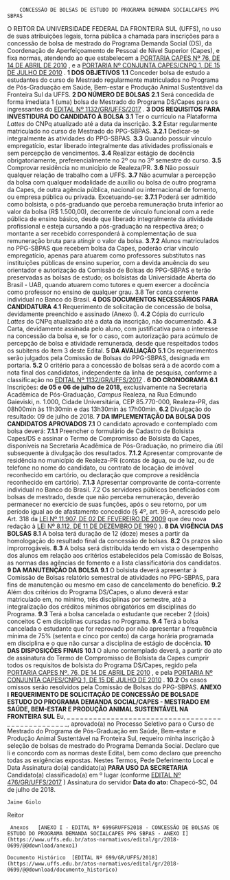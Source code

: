         CONCESSÃO DE BOLSAS DE ESTUDO DO PROGRAMA DEMANDA SOCIALCAPES PPG SBPAS  

 O REITOR DA UNIVERSIDADE FEDERAL DA FRONTEIRA SUL (UFFS), no uso de suas atribuições legais, torna pública a chamada para inscrições para a concessão de bolsa de mestrado do Programa Demanda Social (DS), da Coordenação de Aperfeiçoamento de Pessoal de Nível Superior (Capes), e fixa normas, atendendo ao que estabelecem a [PORTARIA CAPES Nº 76, DE 14 DE ABRIL DE 2010](https://www.capes.gov.br/images/stories/download/legislacao/Portaria_076_RegulamentoDS.pdf)  , e a [PORTARIA Nº CONJUNTA CAPES/CNPQ 1, DE 15 DE JULHO DE 2010](http://cnpq.br/view/-/journal_content/56_INSTANCE_0oED/10157/25243)  .  **1 DOS OBJETIVOS**  **1.1** Conceder bolsa de estudo a estudantes do curso de Mestrado regularmente matriculados no Programa de Pós-Graduação em Saúde, Bem-estar e Produção Animal Sustentável da Fronteira Sul da UFFS.  **2 DO NÚMERO DE BOLSAS**  **2.1** Será concedida de forma imediata 1 (uma) bolsa de Mestrado do Programa DS/Capes para os ingressantes do [EDITAL Nº 1132/GR/UFFS/2017](https://www.uffs.edu.br/atos-normativos/edital/gr/2017-1132)  .  **3 DOS REQUISITOS PARA INVESTIDURA DO CANDIDATO À BOLSA**  **3.1** Ter o currículo na Plataforma *Lattes* do CNPq atualizado até a data da inscrição. **3.2** Estar regularmente matriculado no curso de Mestrado do PPG-SBPAS. **3.2.1** Dedicar-se integralmente às atividades do PPG-SBPAS. **3.3** Quando possuir vínculo empregatício, estar liberado integralmente das atividades profissionais e sem percepção de vencimentos. **3.4** Realizar estágio de docência obrigatoriamente, preferencialmente no 2º ou no 3º semestre do curso. **3.5** Comprovar residência no município de Realeza/PR. **3.6** Não possuir qualquer relação de trabalho com a UFFS. **3.7** Não acumular a percepção da bolsa com qualquer modalidade de auxílio ou bolsa de outro programa da Capes, de outra agência pública, nacional ou internacional de fomento, ou empresa pública ou privada. Excetuando-se: **3.7.1** Poderá ser admitido como bolsista, o pós-graduando que perceba remuneração bruta inferior ao valor da bolsa (R$ 1.500,00), decorrente de vínculo funcional com a rede pública de ensino básico, desde que liberado integralmente da atividade profissional e esteja cursando a pós-graduação na respectiva área; o montante a ser recebido corresponderá à complementação de sua remuneração bruta para atingir o valor da bolsa. **3.7.2** Alunos matriculados no PPG-SBPAS que recebem bolsa da Capes, poderão criar vínculo empregatício, apenas para atuarem como professores substitutos nas instituições públicas de ensino superior, com a devida anuência do seu orientador e autorização da Comissão de Bolsas do PPG-SBPAS e terão preservadas as bolsas de estudo; os bolsistas da Universidade Aberta do Brasil - UAB, quando atuarem como tutores e quem exercer a docência como professor no ensino de qualquer grau. 3.8 Ter conta corrente individual no Banco do Brasil.  **4 DOS DOCUMENTOS NECESSÁRIOS PARA CANDIDATURA**  **4.1** Requerimento de solicitação de concessão de bolsa, devidamente preenchido e assinado (Anexo I). **4.2** Cópia do currículo *Lattes* do CNPq atualizado até a data da inscrição, não documentado. **4.3** Carta, devidamente assinada pelo aluno, com justificativa para o interesse na concessão da bolsa e, se for o caso, com autorização para acúmulo de percepção de bolsa e atividade remunerada, desde que respeitados todos os subitens do item 3 deste Edital.  **5 DA AVALIAÇÃO**  **5.1** Os requerimentos serão julgados pela Comissão de Bolsas do PPG-SBPAS, designada em portaria. **5.2** O critério para a concessão de bolsas será a de acordo com a nota final dos candidatos, independente da linha de pesquisa, conforme a classificação no [EDITAL Nº 1132/GR/UFFS/2017](https://www.uffs.edu.br/atos-normativos/edital/gr/2017-1132)  .  **6 DO CRONOGRAMA**  **6.1** Inscrições: **de 05 e 06 de julho de 2018,** exclusivamente na Secretaria Acadêmica de Pós-Graduação, *Campus* Realeza, na Rua Edmundo Gaieviski, n. 1.000, Cidade Universitária, CEP 85.770-000, Realeza-PR, das 08h00min às 11h30min e das 13h30min às 17h00min. **6.2** Divulgação do resultado: 09 de julho de 2018.  **7 DA IMPLEMENTAÇÃO DA BOLSA DOS CANDIDATOS APROVADOS**  **7.1** O candidato aprovado e contemplado com bolsa deverá: **7.1.1** Preencher o formulário de Cadastro de Bolsista Capes/DS e assinar o Termo de Compromisso de Bolsista da Capes, disponíveis na Secretaria Acadêmica de Pós-Graduação, no primeiro dia útil subsequente à divulgação dos resultados. **7.1.2** Apresentar comprovante de residência no município de Realeza-PR (contas de água, ou de luz, ou de telefone no nome do candidato, ou contrato de locação de imóvel reconhecido em cartório, ou declaração que comprove a residência reconhecido em cartório). **7.1.3** Apresentar comprovante de conta-corrente individual no Banco do Brasil. 7.2 Os servidores públicos beneficiados com bolsas de mestrado, desde que não perceba remuneração, deverão permanecer no exercício de suas funções, após o seu retorno, por um período igual ao de afastamento concedido (§ 4º, art. 96-A, acrescido pelo Art. 318 da [LEI Nº 11.907, DE 02 DE FEVEREIRO DE 2009](http://www.planalto.gov.br/ccivil_03/_ato2007-2010/2009/lei/l11907.htm)  que deu nova redação à [LEI Nº 8.112, DE 11 DE DEZEMBRO DE 1990](http://www.planalto.gov.br/ccivil_03/leis/l8112cons.htm)  ).  **8 DA VIGÊNCIA DAS BOLSAS**  **8.1** A bolsa terá duração de 12 (doze) meses a partir da homologação do resultado final da concessão de bolsas. **8.2** Os prazos são improrrogáveis. **8.3** A bolsa será distribuída tendo em vista o desempenho dos alunos em relação aos critérios estabelecidos pela Comissão de Bolsas, as normas das agências de fomento e a lista classificatória dos candidatos.  **9 DA MANUTENÇÃO DA BOLSA**  **9.1** O bolsista deverá apresentar à Comissão de Bolsas relatório semestral de atividades no PPG-SBPAS, para fins de manutenção ou mesmo em caso de cancelamento do benefício. **9.2** Além dos critérios do Programa DS/Capes, o aluno deverá estar matriculado em, no mínimo, três disciplinas por semestre, até a integralização dos créditos mínimos obrigatórios em disciplinas do Programa. **9.3** Terá a bolsa cancelada o estudante que receber 2 (dois) conceitos C em disciplinas cursadas no Programa. **9.4** Terá a bolsa cancelada o estudante que for reprovado por não apresentar a frequência mínima de 75% (setenta e cinco por cento) da carga horária programada em disciplina e o que não cursar a disciplina de estágio de docência.  **10 DAS DISPOSIÇÕES FINAIS**  **10.1** O aluno contemplado deverá, a partir do ato de assinatura do Termo de Compromisso de Bolsista da Capes cumprir todos os requisitos de bolsista do Programa DS/Capes, regido pela [PORTARIA CAPES Nº. 76, DE 14 DE ABRIL DE 2010](https://www.capes.gov.br/images/stories/download/legislacao/Portaria_076_RegulamentoDS.pdf)  , e pela [PORTARIA Nº CONJUNTA CAPES/CNPQ 1, DE 15 DE JULHO DE 2010](http://cnpq.br/view/-/journal_content/56_INSTANCE_0oED/10157/25243)  . **10.2** Os casos omissos serão resolvidos pela Comissão de Bolsas do PPG-SBPAS.   **ANEXO I**   **REQUERIMENTO DE SOLICITAÇÃO DE CONCESSÃO DE BOLSADE ESTUDO DO PROGRAMA DEMANDA SOCIAL/CAPES - MESTRADO EM SAÚDE, BEM-ESTAR E PRODUÇÃO ANIMAL SUSTENTÁVEL NA FRONTEIRA SUL**   Eu, \_ \_ \_ \_ \_ \_ \_ \_ \_ \_ \_ \_ \_ \_ \_ \_ \_ \_ \_ \_ \_ \_ \_ \_ \_ \_ \_ \_ \_ \_ \_ \_ \_ \_ \_ \_ \_ \_ \_ \_ \_ \_ \_ \_ \_ \_ \_ \_ \_, aprovado(a) no Processo Seletivo para o Curso de Mestrado do Programa de Pós-Graduação em Saúde, Bem-estar e Produção Animal Sustentável na Fronteira Sul, requeiro minha inscrição à seleção de bolsas de mestrado do Programa Demanda Social. Declaro que li e concordo com as normas deste Edital, bem como declaro que preencho todas as exigências expostas. Nestes Termos, Pede Deferimento   Local e Data   Assinatura do(a) candidato(a)   **PARA USO DA SECRETARIA**    Candidato(a) classificado(a) em º lugar (conforme [EDITAL Nº 476/GR/UFFS/2017](https://www.uffs.edu.br/atos-normativos/edital/gr/2017-0476)  )   Assinatura do servidor        **Data do ato:** Chapecó-SC, 04 de julho de 2018.   
 

    Jaime Giolo   
 Reitor 

     Anexos   [ANEXO I - EDITAL Nº 699GRUFFS2018 - CONCESSÃO DE BOLSAS DE ESTUDO DO PROGRAMA DEMANDA SOCIALCAPES PPG SBPAS - ANEXO I](https://www.uffs.edu.br/atos-normativos/edital/gr/2018-0699/@@download/anexo1)  

    Documento Histórico  [EDITAL Nº 699/GR/UFFS/2018](https://www.uffs.edu.br/atos-normativos/edital/gr/2018-0699/@@download/documento_historico)     
      